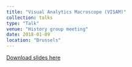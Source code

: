 ```yaml
---
title: "Visual Analytics Macroscope (VISAM)"
collection: talks
type: "Talk"
venue: "History group meeting"
date: 2018-01-09
location: "Brussels"
---
```


[Download slides here](http://knielbo.github.io/files/kln_skerc_jan18.pdf)
